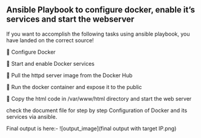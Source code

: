 ## Ansible Playbook to configure docker, enable it’s services and start the webserver

If you want to accomplish the following tasks using ansible playbook, you have landed on the correct source!

🔹 Configure Docker

🔹 Start and enable Docker services

🔹 Pull the httpd server image from the Docker Hub

🔹 Run the docker container and expose it to the public

🔹 Copy the html code in /var/www/html directory and start the web server


check the document file for step by step Configuration of Docker and its services via ansible.

Final output is here:-
![output_image](final output with target IP.png)
